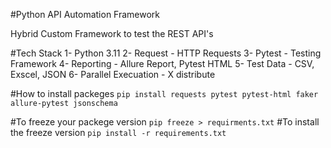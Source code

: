 #Python API Automation Framework

Hybrid Custom Framework to test the REST API's

#Tech Stack
1- Python 3.11
2- Request -  HTTP Requests
3- Pytest - Testing Framework
4- Reporting - Allure Report, Pytest HTML
5- Test Data -  CSV, Exscel, JSON
6- Parallel Execuation -  X distribute

#How to install packeges
 ``
 pip install requests pytest pytest-html faker allure-pytest jsonschema
``

#To freeze your packege version
``
pip freeze > requirments.txt
``
#To install the freeze version
``
pip install -r requirements.txt
``